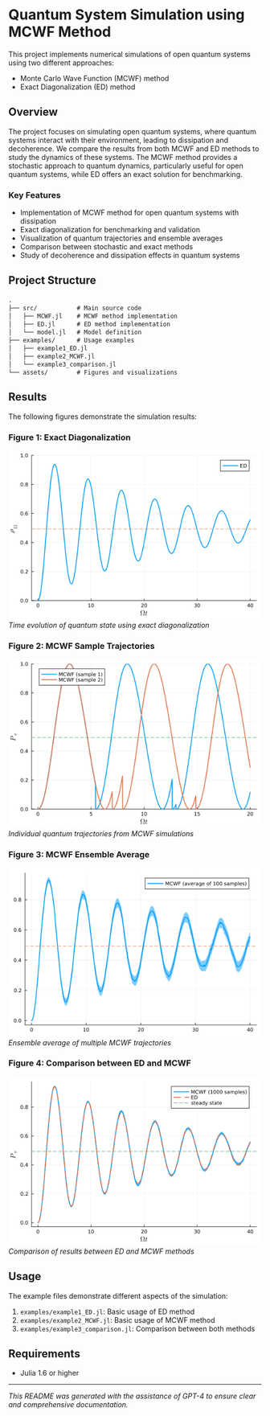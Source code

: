 # Quantum System Simulation using MCWF Method

This project implements numerical simulations of open quantum systems using two different approaches:
- Monte Carlo Wave Function (MCWF) method
- Exact Diagonalization (ED) method

## Overview

The project focuses on simulating open quantum systems, where quantum systems interact with their environment, leading to dissipation and decoherence. We compare the results from both MCWF and ED methods to study the dynamics of these systems. The MCWF method provides a stochastic approach to quantum dynamics, particularly useful for open quantum systems, while ED offers an exact solution for benchmarking.

### Key Features
- Implementation of MCWF method for open quantum systems with dissipation
- Exact diagonalization for benchmarking and validation
- Visualization of quantum trajectories and ensemble averages
- Comparison between stochastic and exact methods
- Study of decoherence and dissipation effects in quantum systems

## Project Structure

```
.
├── src/           # Main source code
│   ├── MCWF.jl    # MCWF method implementation
│   ├── ED.jl      # ED method implementation
│   └── model.jl   # Model definition
├── examples/      # Usage examples
│   ├── example1_ED.jl
│   ├── example2_MCWF.jl
│   └── example3_comparison.jl
└── assets/        # Figures and visualizations
```

## Results

The following figures demonstrate the simulation results:

### Figure 1: Exact Diagonalization
![ED Results](assets/fig1_ED.png)
*Time evolution of quantum state using exact diagonalization*

### Figure 2: MCWF Sample Trajectories
![MCWF Samples](assets/fig2_MCWF_samples.png)
*Individual quantum trajectories from MCWF simulations*

### Figure 3: MCWF Ensemble Average
![MCWF Average](assets/fig3_MCWF_average.png)
*Ensemble average of multiple MCWF trajectories*

### Figure 4: Comparison between ED and MCWF
![ED vs MCWF](assets/fig4_ED_vs_MCWF.png)
*Comparison of results between ED and MCWF methods*

## Usage

The example files demonstrate different aspects of the simulation:

1. `examples/example1_ED.jl`: Basic usage of ED method
2. `examples/example2_MCWF.jl`: Basic usage of MCWF method
3. `examples/example3_comparison.jl`: Comparison between both methods

## Requirements

- Julia 1.6 or higher

---

*This README was generated with the assistance of GPT-4 to ensure clear and comprehensive documentation.* 
